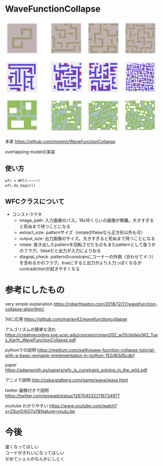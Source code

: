 # WaveFunctionCollapse
![img](https://github.com/sansansan-333/WaveFunctionCollapse/blob/main/image_sample.png?raw=true)

本家 https://github.com/mxgmn/WaveFunctionCollapse

overlapping modelの実装  

## 使い方
```
wfc = WFC(~~~~~)  
wfc.do_magic()
```

## WFCクラスについて  
- コンストラクタ  
    - image_path: 入力画像のパス。16x16くらいの画像が無難。大きすぎると死ぬまで待つことになる
    - extract_size: patternサイズ（rotateがfalseなら正方形以外も可）
    - output_size: 出力画像のサイズ。大きすぎると死ぬまで待つことになる
    - rotate: 抜き出したpatternを回転させたものもまたpatternとして扱うかのフラグ。falseだと出力が入力により似る
    - diagnal_check: patternのconstrainにコーナーの外側（合わせて４つ）を含めるかのフラグ。trueにすると出力がより入力っぽくなるがcontradictionが起きやすくなる

# 参考にしたもの
very simple explanation https://robertheaton.com/2018/12/17/wavefunction-collapse-algorithm/

3dに応用 https://github.com/marian42/wavefunctioncollapse

アルゴリズムの簡単な流れ https://creativecoding.soe.ucsc.edu/courses/cmpm202_w20/slides/W2_Tues_Karth_WaveFunctionCollapse.pdf

pythonでの説明 https://medium.com/swlh/wave-function-collapse-tutorial-with-a-basic-exmaple-implementation-in-python-152d83d5cdb1

paper https://adamsmith.as/papers/wfc_is_constraint_solving_in_the_wild.pdf

アニメで説明 http://oskarstalberg.com/game/wave/wave.html

twitter 画像付きで説明 https://twitter.com/exppad/status/1267045322116734977

youtube わかりやすい https://www.youtube.com/watch?v=2SuvO4Gi7uY&feature=youtu.be


# 今後
速くなってほしい  
コードがきれいになってほしい  
せめてシェルかなんかにしとく  



